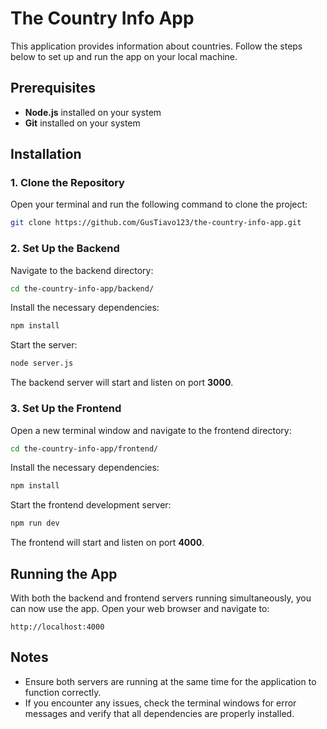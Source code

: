 # The Country Info App

This application provides information about countries. Follow the steps below to set up and run the app on your local machine.

## Prerequisites

- **Node.js** installed on your system
- **Git** installed on your system

## Installation

### 1. Clone the Repository

Open your terminal and run the following command to clone the project:

```bash
git clone https://github.com/GusTiavo123/the-country-info-app.git
```

### 2. Set Up the Backend

Navigate to the backend directory:

```bash
cd the-country-info-app/backend/
```

Install the necessary dependencies:

```bash
npm install
```

Start the server:

```bash
node server.js
```

The backend server will start and listen on port **3000**.

### 3. Set Up the Frontend

Open a new terminal window and navigate to the frontend directory:

```bash
cd the-country-info-app/frontend/
```

Install the necessary dependencies:

```bash
npm install
```

Start the frontend development server:

```bash
npm run dev
```

The frontend will start and listen on port **4000**.

## Running the App

With both the backend and frontend servers running simultaneously, you can now use the app. Open your web browser and navigate to:

```
http://localhost:4000
```

## Notes

- Ensure both servers are running at the same time for the application to function correctly.
- If you encounter any issues, check the terminal windows for error messages and verify that all dependencies are properly installed.